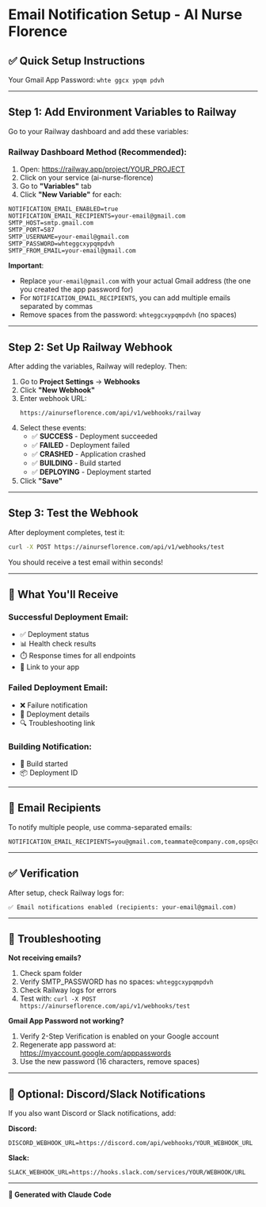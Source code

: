 # Email Notification Setup - AI Nurse Florence

## ✅ Quick Setup Instructions

Your Gmail App Password: `whte ggcx ypqm pdvh`

---

## Step 1: Add Environment Variables to Railway

Go to your Railway dashboard and add these variables:

### Railway Dashboard Method (Recommended):
1. Open: https://railway.app/project/YOUR_PROJECT
2. Click on your service (ai-nurse-florence)
3. Go to **"Variables"** tab
4. Click **"New Variable"** for each:

```
NOTIFICATION_EMAIL_ENABLED=true
NOTIFICATION_EMAIL_RECIPIENTS=your-email@gmail.com
SMTP_HOST=smtp.gmail.com
SMTP_PORT=587
SMTP_USERNAME=your-email@gmail.com
SMTP_PASSWORD=whteggcxypqmpdvh
SMTP_FROM_EMAIL=your-email@gmail.com
```

**Important**:
- Replace `your-email@gmail.com` with your actual Gmail address (the one you created the app password for)
- For `NOTIFICATION_EMAIL_RECIPIENTS`, you can add multiple emails separated by commas
- Remove spaces from the password: `whteggcxypqmpdvh` (no spaces)

---

## Step 2: Set Up Railway Webhook

After adding the variables, Railway will redeploy. Then:

1. Go to **Project Settings** → **Webhooks**
2. Click **"New Webhook"**
3. Enter webhook URL:
   ```
   https://ainurseflorence.com/api/v1/webhooks/railway
   ```
4. Select these events:
   - ✅ **SUCCESS** - Deployment succeeded
   - ✅ **FAILED** - Deployment failed
   - ✅ **CRASHED** - Application crashed
   - ✅ **BUILDING** - Build started
   - ✅ **DEPLOYING** - Deployment started
5. Click **"Save"**

---

## Step 3: Test the Webhook

After deployment completes, test it:

```bash
curl -X POST https://ainurseflorence.com/api/v1/webhooks/test
```

You should receive a test email within seconds!

---

## 📧 What You'll Receive

### Successful Deployment Email:
- ✅ Deployment status
- 📊 Health check results
- ⏱️ Response times for all endpoints
- 🔗 Link to your app

### Failed Deployment Email:
- ❌ Failure notification
- 📝 Deployment details
- 🔍 Troubleshooting link

### Building Notification:
- 🔨 Build started
- 📦 Deployment ID

---

## 🎯 Email Recipients

To notify multiple people, use comma-separated emails:

```
NOTIFICATION_EMAIL_RECIPIENTS=you@gmail.com,teammate@company.com,ops@company.com
```

---

## ✅ Verification

After setup, check Railway logs for:
```
✅ Email notifications enabled (recipients: your-email@gmail.com)
```

---

## 🔧 Troubleshooting

**Not receiving emails?**
1. Check spam folder
2. Verify SMTP_PASSWORD has no spaces: `whteggcxypqmpdvh`
3. Check Railway logs for errors
4. Test with: `curl -X POST https://ainurseflorence.com/api/v1/webhooks/test`

**Gmail App Password not working?**
1. Verify 2-Step Verification is enabled on your Google account
2. Regenerate app password at: https://myaccount.google.com/apppasswords
3. Use the new password (16 characters, remove spaces)

---

## 📱 Optional: Discord/Slack Notifications

If you also want Discord or Slack notifications, add:

**Discord:**
```
DISCORD_WEBHOOK_URL=https://discord.com/api/webhooks/YOUR_WEBHOOK_URL
```

**Slack:**
```
SLACK_WEBHOOK_URL=https://hooks.slack.com/services/YOUR/WEBHOOK/URL
```

---

**🤖 Generated with Claude Code**
